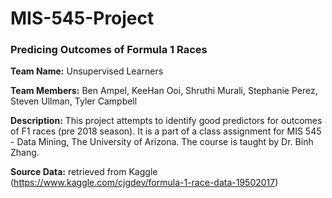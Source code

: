 # MIS-545-Project
### Predicing Outcomes of Formula 1 Races



**Team Name:** Unsupervised Learners

__Team Members:__ Ben Ampel, KeeHan Ooi, Shruthi Murali, Stephanie Perez, Steven Ullman, Tyler Campbell

__Description:__ This project attempts to identify good predictors for outcomes of F1 races (pre 2018 season). It is a part of a class assignment for MIS 545 - Data Mining, The University of Arizona. The course is taught by Dr. Binh Zhang.

__Source Data:__ retrieved from Kaggle (https://www.kaggle.com/cjgdev/formula-1-race-data-19502017)

